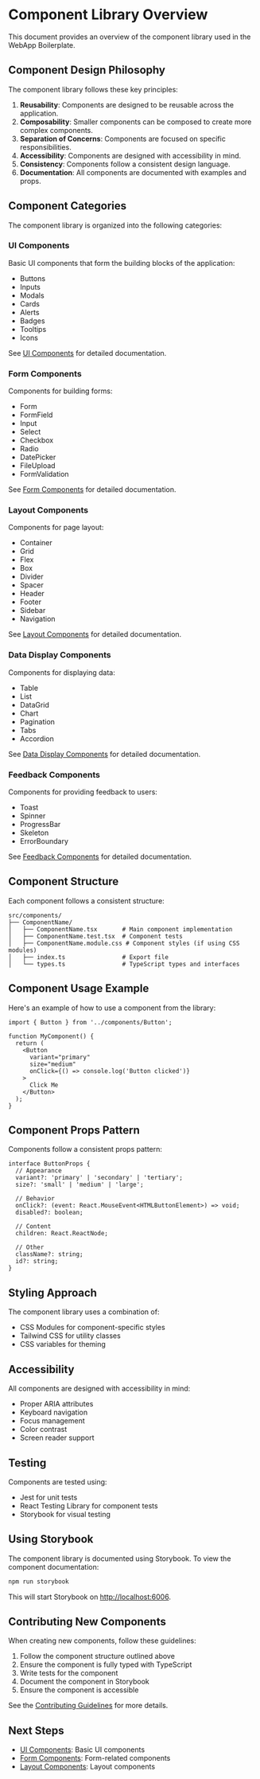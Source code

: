 # Component Library Overview

This document provides an overview of the component library used in the WebApp Boilerplate.

## Component Design Philosophy

The component library follows these key principles:

1. **Reusability**: Components are designed to be reusable across the application.
2. **Composability**: Smaller components can be composed to create more complex components.
3. **Separation of Concerns**: Components are focused on specific responsibilities.
4. **Accessibility**: Components are designed with accessibility in mind.
5. **Consistency**: Components follow a consistent design language.
6. **Documentation**: All components are documented with examples and props.

## Component Categories

The component library is organized into the following categories:

### UI Components

Basic UI components that form the building blocks of the application:

- Buttons
- Inputs
- Modals
- Cards
- Alerts
- Badges
- Tooltips
- Icons

See [UI Components](./ui.md) for detailed documentation.

### Form Components

Components for building forms:

- Form
- FormField
- Input
- Select
- Checkbox
- Radio
- DatePicker
- FileUpload
- FormValidation

See [Form Components](./forms.md) for detailed documentation.

### Layout Components

Components for page layout:

- Container
- Grid
- Flex
- Box
- Divider
- Spacer
- Header
- Footer
- Sidebar
- Navigation

See [Layout Components](./layout.md) for detailed documentation.

### Data Display Components

Components for displaying data:

- Table
- List
- DataGrid
- Chart
- Pagination
- Tabs
- Accordion

See [Data Display Components](./data-display.md) for detailed documentation.

### Feedback Components

Components for providing feedback to users:

- Toast
- Spinner
- ProgressBar
- Skeleton
- ErrorBoundary

See [Feedback Components](./feedback.md) for detailed documentation.

## Component Structure

Each component follows a consistent structure:

```
src/components/
├── ComponentName/
│   ├── ComponentName.tsx       # Main component implementation
│   ├── ComponentName.test.tsx  # Component tests
│   ├── ComponentName.module.css # Component styles (if using CSS modules)
│   ├── index.ts                # Export file
│   └── types.ts                # TypeScript types and interfaces
```

## Component Usage Example

Here's an example of how to use a component from the library:

```tsx
import { Button } from '../components/Button';

function MyComponent() {
  return (
    <Button 
      variant="primary" 
      size="medium" 
      onClick={() => console.log('Button clicked')}
    >
      Click Me
    </Button>
  );
}
```

## Component Props Pattern

Components follow a consistent props pattern:

```tsx
interface ButtonProps {
  // Appearance
  variant?: 'primary' | 'secondary' | 'tertiary';
  size?: 'small' | 'medium' | 'large';
  
  // Behavior
  onClick?: (event: React.MouseEvent<HTMLButtonElement>) => void;
  disabled?: boolean;
  
  // Content
  children: React.ReactNode;
  
  // Other
  className?: string;
  id?: string;
}
```

## Styling Approach

The component library uses a combination of:

- CSS Modules for component-specific styles
- Tailwind CSS for utility classes
- CSS variables for theming

## Accessibility

All components are designed with accessibility in mind:

- Proper ARIA attributes
- Keyboard navigation
- Focus management
- Color contrast
- Screen reader support

## Testing

Components are tested using:

- Jest for unit tests
- React Testing Library for component tests
- Storybook for visual testing

## Using Storybook

The component library is documented using Storybook. To view the component documentation:

```bash
npm run storybook
```

This will start Storybook on [http://localhost:6006](http://localhost:6006).

## Contributing New Components

When creating new components, follow these guidelines:

1. Follow the component structure outlined above
2. Ensure the component is fully typed with TypeScript
3. Write tests for the component
4. Document the component in Storybook
5. Ensure the component is accessible

See the [Contributing Guidelines](../contributing/code-style.md) for more details.

## Next Steps

- [UI Components](./ui.md): Basic UI components
- [Form Components](./forms.md): Form-related components
- [Layout Components](./layout.md): Layout components 